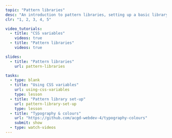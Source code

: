 ```yaml
---
topic: "Pattern libraries"
desc: "An introduction to pattern libraries, setting up a basic library, and populating it with typography-related styles."
clr: "1, 2, 3, 4, 5"

video_tutorials:
  - title: "CSS variables"
    videos: true
  - title: "Pattern libraries"
    videos: true

slides:
  - title: "Pattern libraries"
    url: pattern-libraries

tasks:
  - type: blank
  - title: "Using CSS variables"
    url: using-css-variables
    type: lesson
  - title: "Pattern library set-up"
    url: pattern-library-set-up
    type: lesson
  - title: "Typography & colours"
    url: "https://github.com/acgd-webdev-4/typography-colours"
    submit: show
  - type: watch-videos
---
```

